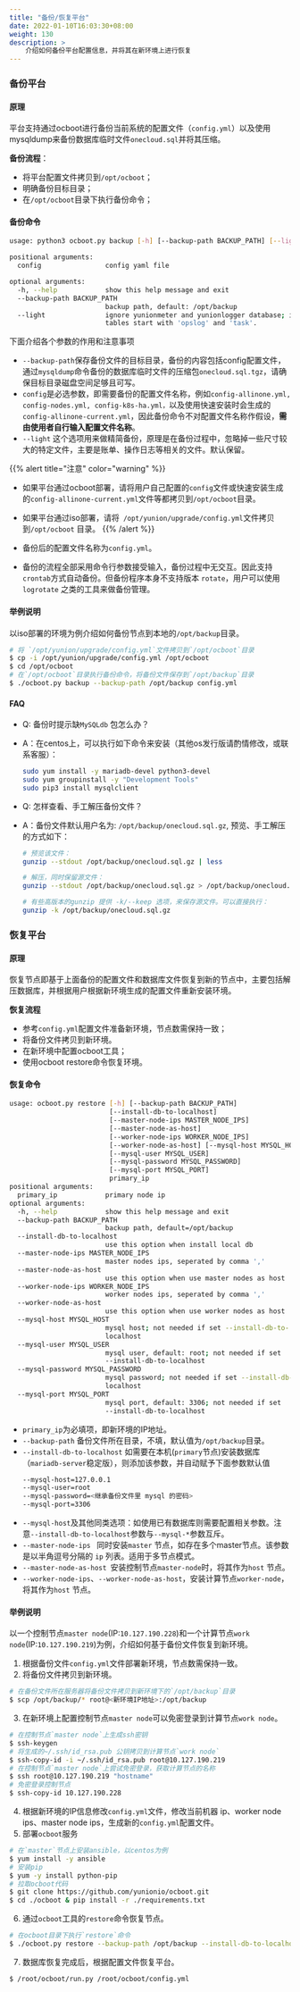 ```yaml
---
title: "备份/恢复平台"
date: 2022-01-10T16:03:30+08:00
weight: 130
description: >
    介绍如何备份平台配置信息，并将其在新环境上进行恢复
---
```


### 备份平台

#### 原理

平台支持通过ocboot进行备份当前系统的配置文件（`config.yml`）以及使用mysqldump来备份数据库临时文件`onecloud.sql`并将其压缩。

**备份流程**：

- 将平台配置文件拷贝到`/opt/ocboot`；
- 明确备份目标目录；
- 在`/opt/ocboot`目录下执行备份命令；


#### 备份命令

```bash
usage: python3 ocboot.py backup [-h] [--backup-path BACKUP_PATH] [--light] config

positional arguments:
  config                config yaml file

optional arguments:
  -h, --help            show this help message and exit
  --backup-path BACKUP_PATH
                        backup path, default: /opt/backup
  --light               ignore yunionmeter and yunionlogger database; ignore
                        tables start with 'opslog' and 'task'.
```

下面介绍各个参数的作用和注意事项

- `--backup-path`保存备份文件的目标目录，备份的内容包括config配置文件，通过`mysqldump`命令备份的数据库临时文件的压缩包`onecloud.sql.tgz`，请确保目标目录磁盘空间足够且可写。
- `config`是必选参数，即需要备份的配置文件名称，例如`config-allinone.yml, config-nodes.yml, config-k8s-ha.yml，`以及使用快速安装时会生成的`config-allinone-current.yml`，因此备份命令不对配置文件名称作假设，**需由使用者自行输入配置文件名称**。
- `--light` 这个选项用来做精简备份，原理是在备份过程中，忽略掉一些尺寸较大的特定文件，主要是账单、操作日志等相关的文件。默认保留。

{{% alert title="注意" color="warning" %}}
- 如果平台通过ocboot部署，请将用户自己配置的`config`文件或快速安装生成的`config-allinone-current.yml`文件等都拷贝到`/opt/ocboot`目录。
- 如果平台通过iso部署，请将` /opt/yunion/upgrade/config.yml`文件拷贝到`/opt/ocboot` 目录。
{{% /alert %}}

- 备份后的配置文件名称为`config.yml`。
* 备份的流程全部采用命令行参数接受输入，备份过程中无交互。因此支持 `crontab`方式自动备份。但备份程序本身不支持版本 `rotate`，用户可以使用 `logrotate` 之类的工具来做备份管理。

#### 举例说明

以iso部署的环境为例介绍如何备份节点到本地的`/opt/backup`目录。

```bash
# 将 `/opt/yunion/upgrade/config.yml`文件拷贝到`/opt/ocboot`目录
$ cp -i /opt/yunion/upgrade/config.yml /opt/ocboot
$ cd /opt/ocboot
# 在`/opt/ocboot`目录执行备份命令，将备份文件保存到`/opt/backup`目录
$ ./ocboot.py backup --backup-path /opt/backup config.yml
```

#### FAQ

* Q:  备份时提示缺`MySQLdb` 包怎么办？

* A：在centos上，可以执行如下命令来安装（其他os发行版请酌情修改，或联系客服）：

  ```bash
  sudo yum install -y mariadb-devel python3-devel
  sudo yum groupinstall -y "Development Tools"
  sudo pip3 install mysqlclient
  ```

* Q: 怎样查看、手工解压备份文件？

* A：备份文件默认用户名为: `/opt/backup/onecloud.sql.gz`, 预览、手工解压的方式如下：

  ```bash
  # 预览该文件：
  gunzip --stdout /opt/backup/onecloud.sql.gz | less
  
  # 解压，同时保留源文件：
  gunzip --stdout /opt/backup/onecloud.sql.gz > /opt/backup/onecloud.sql
  
  # 有些高版本的gunzip 提供 -k/--keep 选项，来保存源文件。可以直接执行：
  gunzip -k /opt/backup/onecloud.sql.gz
  ```

### 恢复平台

#### 原理

恢复节点即基于上面备份的配置文件和数据库文件恢复到新的节点中，主要包括解压数据库，并根据用户根据新环境生成的配置文件重新安装环境。

**恢复流程**

- 参考`config.yml`配置文件准备新环境，节点数需保持一致；
- 将备份文件拷贝到新环境。
- 在新环境中配置ocboot工具；
- 使用ocboot restore命令恢复环境。

#### 恢复命令

```bash 
usage: ocboot.py restore [-h] [--backup-path BACKUP_PATH]
                         [--install-db-to-localhost]
                         [--master-node-ips MASTER_NODE_IPS]
                         [--master-node-as-host]
                         [--worker-node-ips WORKER_NODE_IPS]
                         [--worker-node-as-host] [--mysql-host MYSQL_HOST]
                         [--mysql-user MYSQL_USER]
                         [--mysql-password MYSQL_PASSWORD]
                         [--mysql-port MYSQL_PORT]
                         primary_ip
positional arguments:
  primary_ip            primary node ip
optional arguments:
  -h, --help            show this help message and exit
  --backup-path BACKUP_PATH
                        backup path, default=/opt/backup
  --install-db-to-localhost
                        use this option when install local db
  --master-node-ips MASTER_NODE_IPS
                        master nodes ips, seperated by comma ','
  --master-node-as-host
                        use this option when use master nodes as host
  --worker-node-ips WORKER_NODE_IPS
                        worker nodes ips, seperated by comma ','
  --worker-node-as-host
                        use this option when use worker nodes as host
  --mysql-host MYSQL_HOST
                        mysql host; not needed if set --install-db-to-
                        localhost
  --mysql-user MYSQL_USER
                        mysql user, default: root; not needed if set
                        --install-db-to-localhost
  --mysql-password MYSQL_PASSWORD
                        mysql password; not needed if set --install-db-to-
                        localhost
  --mysql-port MYSQL_PORT
                        mysql port, default: 3306; not needed if set
                        --install-db-to-localhost
```

- `primary_ip`为必填项，即新环境的IP地址。
- `--backup-path` 备份文件所在目录，不填，默认值为`/opt/backup`目录。
- `--install-db-to-localhost` 如需要在本机(`primary`节点)安装数据库（`mariadb-server`稳定版），则添加该参数，并自动赋予下面参数默认值
    ```bash
    --mysql-host=127.0.0.1
    --mysql-user=root
    --mysql-password=<继承备份文件里 mysql 的密码>
    --mysql-port=3306
    ```
- `--mysql-host`及其他同类选项：如使用已有数据库则需要配置相关参数。注意`--install-db-to-localhost`参数与`--mysql-*`参数互斥。
- `--master-node-ips ` 同时安装`master` 节点，如存在多个master节点。该参数是以半角逗号分隔的 `ip` 列表。适用于多节点模式。
- `--master-node-as-host `安装控制节点`master-node`时，将其作为`host` 节点。
- `--worker-node-ips`、`--worker-node-as-host`，安装计算节点`worker-node`，将其作为`host` 节点。


#### 举例说明

以一个控制节点`master node`(IP:`10.127.190.228`)和一个计算节点`work node`(IP:`10.127.190.219`)为例，介绍如何基于备份文件恢复到新环境。

1. 根据备份文件`config.yml`文件部署新环境，节点数需保持一致。
2. 将备份文件拷贝到新环境。

```bash
# 在备份文件所在服务器将备份文件拷贝到新环境下的`/opt/backup`目录
$ scp /opt/backup/* root@<新环境IP地址>:/opt/backup

```
3. 在新环境上配置控制节点`master node`可以免密登录到计算节点`work node`。

```bash
# 在控制节点`master node`上生成ssh密钥
$ ssh-keygen
# 将生成的~/.ssh/id_rsa.pub 公钥拷贝到计算节点`work node`
$ ssh-copy-id -i ~/.ssh/id_rsa.pub root@10.127.190.219
# 在控制节点`master node`上尝试免密登录，获取计算节点的名称
$ ssh root@10.127.190.219 "hostname"
# 免密登录控制节点
$ ssh-copy-id 10.127.190.228
```
4. 根据新环境的IP信息修改`config.yml`文件，修改当前机器 ip、worker node ips、master node ips，生成新的`config.yml`配置文件。
5. 部署`ocboot`服务

```bash
# 在`master`节点上安装ansible，以centos为例
$ yum install -y ansible
# 安装pip
$ yum -y install python-pip
# 拉取ocboot代码
$ git clone https://github.com/yunionio/ocboot.git
$ cd ./ocboot & pip install -r ./requirements.txt
```

6. 通过`ocboot`工具的`restore`命令恢复节点。

```bash
# 在ocboot目录下执行`restore`命令
$ ./ocboot.py restore --backup-path /opt/backup --install-db-to-localhost --master-node-ips 10.127.190.228 --master-node-as-host --worker-node-ips 10.127.190.219 --worker-node-as-host 10.127.190.228 

```
7. 数据库恢复完成后，根据配置文件恢复平台。

```bash
$ /root/ocboot/run.py /root/ocboot/config.yml
```